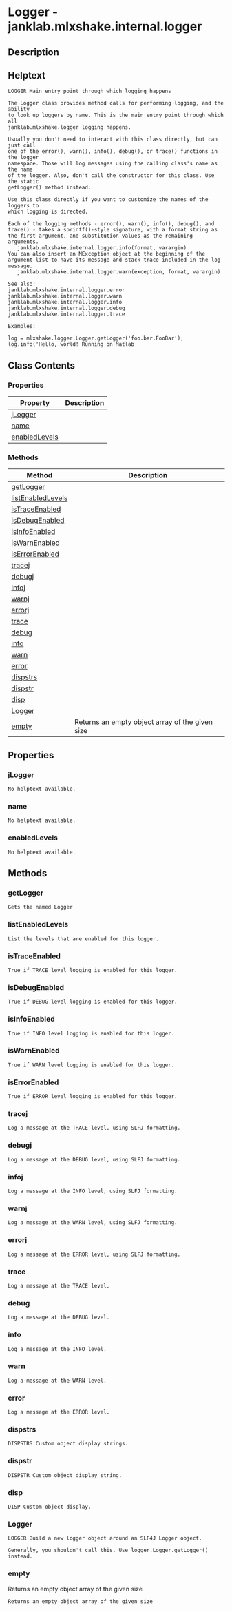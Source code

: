 # Logger - janklab.mlxshake.internal.logger

## Description


## Helptext

```text
LOGGER Main entry point through which logging happens

The Logger class provides method calls for performing logging, and the ability
to look up loggers by name. This is the main entry point through which all
janklab.mlxshake.logger logging happens.

Usually you don't need to interact with this class directly, but can just call
one of the error(), warn(), info(), debug(), or trace() functions in the logger
namespace. Those will log messages using the calling class's name as the name
of the logger. Also, don't call the constructor for this class. Use the static
getLogger() method instead.

Use this class directly if you want to customize the names of the loggers to
which logging is directed.

Each of the logging methods - error(), warn(), info(), debug(), and
trace() - takes a sprintf()-style signature, with a format string as
the first argument, and substitution values as the remaining
arguments.
   janklab.mlxshake.internal.logger.info(format, varargin)
You can also insert an MException object at the beginning of the
argument list to have its message and stack trace included in the log
message.
   janklab.mlxshake.internal.logger.warn(exception, format, varargin)

See also:
janklab.mlxshake.internal.logger.error
janklab.mlxshake.internal.logger.warn
janklab.mlxshake.internal.logger.info
janklab.mlxshake.internal.logger.debug
janklab.mlxshake.internal.logger.trace

Examples:

log = mlxshake.logger.Logger.getLogger('foo.bar.FooBar');
log.info('Hello, world! Running on Matlab 
```

## Class Contents

### Properties

| Property | Description |
| -------- | ----------- |
| [jLogger](#janklab.mlxshake.internal.logger.Logger.jLogger) |  |
| [name](#janklab.mlxshake.internal.logger.Logger.name) |  |
| [enabledLevels](#janklab.mlxshake.internal.logger.Logger.enabledLevels) |  |

### Methods

| Method | Description |
| -------- | ----------- |
| [getLogger](#janklab.mlxshake.internal.logger.Logger.getLogger) |  |
| [listEnabledLevels](#janklab.mlxshake.internal.logger.Logger.listEnabledLevels) |  |
| [isTraceEnabled](#janklab.mlxshake.internal.logger.Logger.isTraceEnabled) |  |
| [isDebugEnabled](#janklab.mlxshake.internal.logger.Logger.isDebugEnabled) |  |
| [isInfoEnabled](#janklab.mlxshake.internal.logger.Logger.isInfoEnabled) |  |
| [isWarnEnabled](#janklab.mlxshake.internal.logger.Logger.isWarnEnabled) |  |
| [isErrorEnabled](#janklab.mlxshake.internal.logger.Logger.isErrorEnabled) |  |
| [tracej](#janklab.mlxshake.internal.logger.Logger.tracej) |  |
| [debugj](#janklab.mlxshake.internal.logger.Logger.debugj) |  |
| [infoj](#janklab.mlxshake.internal.logger.Logger.infoj) |  |
| [warnj](#janklab.mlxshake.internal.logger.Logger.warnj) |  |
| [errorj](#janklab.mlxshake.internal.logger.Logger.errorj) |  |
| [trace](#janklab.mlxshake.internal.logger.Logger.trace) |  |
| [debug](#janklab.mlxshake.internal.logger.Logger.debug) |  |
| [info](#janklab.mlxshake.internal.logger.Logger.info) |  |
| [warn](#janklab.mlxshake.internal.logger.Logger.warn) |  |
| [error](#janklab.mlxshake.internal.logger.Logger.error) |  |
| [dispstrs](#janklab.mlxshake.internal.logger.Logger.dispstrs) |  |
| [dispstr](#janklab.mlxshake.internal.logger.Logger.dispstr) |  |
| [disp](#janklab.mlxshake.internal.logger.Logger.disp) |  |
| [Logger](#janklab.mlxshake.internal.logger.Logger.Logger) |  |
| [empty](#janklab.mlxshake.internal.logger.Logger.empty) | Returns an empty object array of the given size |

## Properties

<a name="janklab.mlxshake.internal.logger.Logger.jLogger"></a>
### jLogger






```text
No helptext available.
```

<a name="janklab.mlxshake.internal.logger.Logger.name"></a>
### name






```text
No helptext available.
```

<a name="janklab.mlxshake.internal.logger.Logger.enabledLevels"></a>
### enabledLevels






```text
No helptext available.
```


## Methods

<a name="janklab.mlxshake.internal.logger.Logger.getLogger"></a>
### getLogger






```text
Gets the named Logger

```

<a name="janklab.mlxshake.internal.logger.Logger.listEnabledLevels"></a>
### listEnabledLevels






```text
List the levels that are enabled for this logger.

```

<a name="janklab.mlxshake.internal.logger.Logger.isTraceEnabled"></a>
### isTraceEnabled






```text
True if TRACE level logging is enabled for this logger.

```

<a name="janklab.mlxshake.internal.logger.Logger.isDebugEnabled"></a>
### isDebugEnabled






```text
True if DEBUG level logging is enabled for this logger.

```

<a name="janklab.mlxshake.internal.logger.Logger.isInfoEnabled"></a>
### isInfoEnabled






```text
True if INFO level logging is enabled for this logger.

```

<a name="janklab.mlxshake.internal.logger.Logger.isWarnEnabled"></a>
### isWarnEnabled






```text
True if WARN level logging is enabled for this logger.

```

<a name="janklab.mlxshake.internal.logger.Logger.isErrorEnabled"></a>
### isErrorEnabled






```text
True if ERROR level logging is enabled for this logger.

```

<a name="janklab.mlxshake.internal.logger.Logger.tracej"></a>
### tracej






```text
Log a message at the TRACE level, using SLFJ formatting.

```

<a name="janklab.mlxshake.internal.logger.Logger.debugj"></a>
### debugj






```text
Log a message at the DEBUG level, using SLFJ formatting.

```

<a name="janklab.mlxshake.internal.logger.Logger.infoj"></a>
### infoj






```text
Log a message at the INFO level, using SLFJ formatting.

```

<a name="janklab.mlxshake.internal.logger.Logger.warnj"></a>
### warnj






```text
Log a message at the WARN level, using SLFJ formatting.

```

<a name="janklab.mlxshake.internal.logger.Logger.errorj"></a>
### errorj






```text
Log a message at the ERROR level, using SLFJ formatting.

```

<a name="janklab.mlxshake.internal.logger.Logger.trace"></a>
### trace






```text
Log a message at the TRACE level.

```

<a name="janklab.mlxshake.internal.logger.Logger.debug"></a>
### debug






```text
Log a message at the DEBUG level.

```

<a name="janklab.mlxshake.internal.logger.Logger.info"></a>
### info






```text
Log a message at the INFO level.

```

<a name="janklab.mlxshake.internal.logger.Logger.warn"></a>
### warn






```text
Log a message at the WARN level.

```

<a name="janklab.mlxshake.internal.logger.Logger.error"></a>
### error






```text
Log a message at the ERROR level.

```

<a name="janklab.mlxshake.internal.logger.Logger.dispstrs"></a>
### dispstrs






```text
DISPSTRS Custom object display strings.

```

<a name="janklab.mlxshake.internal.logger.Logger.dispstr"></a>
### dispstr






```text
DISPSTR Custom object display string.

```

<a name="janklab.mlxshake.internal.logger.Logger.disp"></a>
### disp






```text
DISP Custom object display.

```

<a name="janklab.mlxshake.internal.logger.Logger.Logger"></a>
### Logger






```text
LOGGER Build a new logger object around an SLF4J Logger object.

Generally, you shouldn't call this. Use logger.Logger.getLogger() instead.

```

<a name="janklab.mlxshake.internal.logger.Logger.empty"></a>
### empty


Returns an empty object array of the given size



```text
Returns an empty object array of the given size
```


